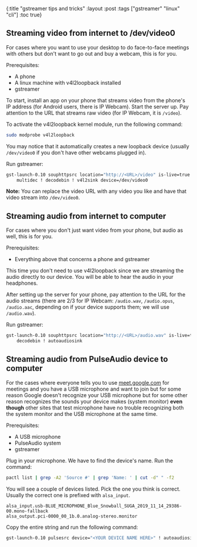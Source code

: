 {:title "gstreamer tips and tricks"
 :layout :post
 :tags  ["gstreamer" "linux" "cli"]
 :toc true}

## Streaming video from internet to /dev/video0

For cases where you want to use your desktop to do face-to-face meetings with
others but don't want to go out and buy a webcam, this is for you.

Prerequisites:

- A phone
- A linux machine with v4l2loopback installed
- gstreamer

To start, install an app on your phone that streams video from the phone's IP
address (for Android users, there is IP Webcam). Start the server up. Pay
attention to the URL that streams raw video (for IP Webcam, it is `/video`).

To activate the v4l2loopback kernel module, run the following command:

```bash
sudo modprobe v4l2loopback
```

You may notice that it automatically creates a new loopback device (usually
`/dev/video0` if you don't have other webcams plugged in).

Run gstreamer:

```bash
gst-launch-0.10 souphttpsrc location="http://<URL>/video" is-live=true !
	multidec ! decodebin ! v4l2sink device=/dev/video0
```

**Note:** You can replace the video URL with any video you like and have that
video stream into `/dev/video0`.

## Streaming audio from internet to computer

For cases where you don't just want video from your phone, but audio as well,
this is for you.

Prerequisites:

- Everything above that concerns a phone and gstreamer

This time you don't need to use v4l2loopback since we are streaming the audio
directly to our device. You will be able to hear the audio in your headphones.

After setting up the server for your phone, pay attention to the URL for the
audio streams (there are 2/3 for IP Webcam: `/audio.wav`, `/audio.opus`,
`/audio.aac`, depending on if your device supports them; we will use
`/audio.wav`).

Run gstreamer:

```bash
gst-launch-0.10 souphttpsrc location="http://<URL>/audio.wav" is-live=true !
	decodebin ! autoaudiosink
```

## Streaming audio from PulseAudio device to computer

For the cases where everyone tells you to use
[meet.google.com](https://meet.google.com) for meetings and you have a USB microphone
and want to join but for some reason Google doesn't recognize your USB
microphone but for some other reason recognizes the sounds your device makes
(system monitor) **even though** other sites that test microphone have no
trouble recognizing both the system monitor and the USB microphone at the same
time.

Prerequisites:

- A USB microphone
- PulseAudio system
- gstreamer

Plug in your microphone. We have to find the device's name. Run the command:

```bash
pactl list | grep -A2 'Source #' | grep 'Name: ' | cut -d" " -f2
```

You will see a couple of devices listed. Pick the one you think is correct.
Usually the correct one is prefixed with `alsa_input`.

```console
alsa_input.usb-BLUE_MICROPHONE_Blue_Snowball_SUGA_2019_11_14_29386-00.mono-fallback
alsa_output.pci-0000_00_1b.0.analog-stereo.monitor
```

Copy the entire string and run the following command:

```bash
gst-launch-0.10 pulsesrc device="<YOUR DEVICE NAME HERE>" ! autoaudiosink
```
